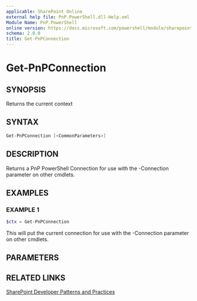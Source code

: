 ```yaml
---
applicable: SharePoint Online
external help file: PnP.PowerShell.dll-Help.xml
Module Name: PnP.PowerShell
online version: https://docs.microsoft.com/powershell/module/sharepoint-pnp/get-pnpconnection
schema: 2.0.0
title: Get-PnPConnection
---
```


# Get-PnPConnection

## SYNOPSIS
Returns the current context

## SYNTAX

```powershell
Get-PnPConnection [<CommonParameters>]
```

## DESCRIPTION
Returns a PnP PowerShell Connection for use with the -Connection parameter on other cmdlets.

## EXAMPLES

### EXAMPLE 1
```powershell
$ctx = Get-PnPConnection
```

This will put the current connection for use with the -Connection parameter on other cmdlets.

## PARAMETERS

## RELATED LINKS

[SharePoint Developer Patterns and Practices](https://aka.ms/sppnp)